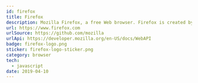 ```yaml
---
id: firefox
title: Firefox
description: Mozilla Firefox, a free Web browser. Firefox is created by a global non-profit dedicated to putting individuals in control online. 
url: https://www.firefox.com
urlSource: https://github.com/mozilla
urlApi: https://developer.mozilla.org/en-US/docs/WebAPI
badge: firefox-logo.png
sticker: firefox-logo-sticker.png
category: browser
tech: 
  - javascript
date: 2019-04-10
---
```

